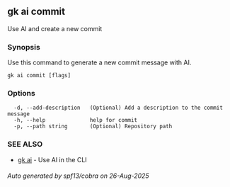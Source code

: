 ## gk ai commit

Use AI and create a new commit

### Synopsis


Use this command to generate a new commit message with AI.


```
gk ai commit [flags]
```

### Options

```
  -d, --add-description   (Optional) Add a description to the commit message
  -h, --help              help for commit
  -p, --path string       (Optional) Repository path
```

### SEE ALSO

* [gk ai](gk_ai.md)	 - Use AI in the CLI

###### Auto generated by spf13/cobra on 26-Aug-2025
